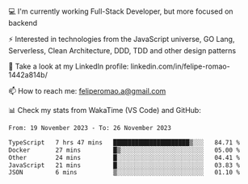 💻 I'm currently working Full-Stack Developer, but more focused on backend

⚡ Interested in technologies from the JavaScript universe, GO Lang, Serverless, Clean Architecture, DDD, TDD and other design patterns

👥 Take a look at my LinkedIn profile: linkedin.com/in/felipe-romao-1442a814b/

📫 How to reach me: feliperomao.a@gmail.com

📊 Check my stats from WakaTime (VS Code) and GitHub:

<!--START_SECTION:waka-->

```txt
From: 19 November 2023 - To: 26 November 2023

TypeScript   7 hrs 47 mins   █████████████████████▒░░░   84.71 %
Docker       27 mins         █▒░░░░░░░░░░░░░░░░░░░░░░░   05.00 %
Other        24 mins         █░░░░░░░░░░░░░░░░░░░░░░░░   04.41 %
JavaScript   21 mins         █░░░░░░░░░░░░░░░░░░░░░░░░   03.83 %
JSON         6 mins          ▒░░░░░░░░░░░░░░░░░░░░░░░░   01.10 %
```

<!--END_SECTION:waka-->
